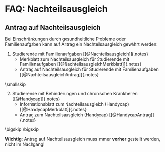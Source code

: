 # FAQ: Nachteilsausgleich

## Antrag auf Nachteilsausgleich

Bei Einschränkungen durch gesundheitliche Probleme oder Familienaufgaben kann auf Antrag ein
Nachteilsausgleich gewährt werden:

1.  Studierende mit Familienaufgaben [[@Nachteilsausgleich]]{.notes}
    -   Merkblatt zum Nachteilsausgleich für Studierende mit Familienaufgaben [[@NachteilsausgleichMerkblatt]]{.notes}
    -   Antrag auf Nachteilsausgleich für Studierende mit Familienaufgaben [[@NachteilsausgleichAntrag]]{.notes}

\smallskip

2.  Studierende mit Behinderungen und chronischen Krankheiten [[@Handycap]]{.notes}
    -   Informationsblatt zum Nachteilsausgleich (Handycap) [[@HandycapMerkblatt]]{.notes}
    -   Antrag zum Nachteilsausgleich (Handycap) [[@HandycapAntrag]]{.notes}

\bigskip
\bigskip

**Wichtig**: Antrag auf Nachteilsausgleich muss immer **vorher** gestellt werden, nicht im Nachgang!
